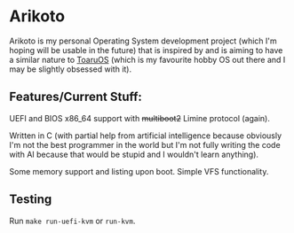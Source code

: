 # Arikoto

Arikoto is my personal Operating System development project (which I'm hoping will be usable in the future) that is inspired by and is aiming to have a similar nature to [ToaruOS](https://github.com/klange/toaruos) (which is my favourite hobby OS out there and I may be slightly obsessed with it).

## Features/Current Stuff:
UEFI and BIOS x86_64 support with ~~multiboot2~~ Limine protocol (again).

Written in C (with partial help from artificial intelligence because obviously I'm not the best programmer in the world but I'm not fully writing the code with AI because that would be stupid and I wouldn't learn anything).

Some memory support and listing upon boot.
Simple VFS functionality.

## Testing
Run `make run-uefi-kvm` or `run-kvm`.
